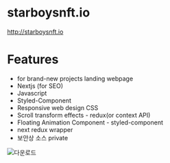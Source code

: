 # starboysnft.io
http://starboysnft.io

# Features

- for brand-new projects landing webpage
- Nextjs (for SEO)
- Javascript
- Styled-Component
- Responsive web design CSS
- Scroll transform effects - redux(or context API)
- Floating Animation Component - styled-component
- next redux wrapper
- 보안상 소스 private 

![다운로드](https://github.com/bitjaru/StarboysLandingWeb/blob/main/front-nextjs/public/images/samples.gif?raw=true)

